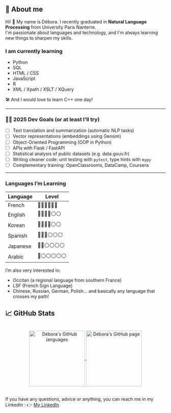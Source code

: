 ## 🤔 About me
Hi! 👋 My name is Débora. I recently graduated in **Natural Language Processing** from University Paris Nanterre.  
I'm passionate about languages and technology, and I'm always learning new things to sharpen my skills.


### I am currently learning
* Python
* SQL
* HTML / CSS
* JavaScript
* R
* XML / Xpath / XSLT / XQuery

🛠️ And I would love to learn C++ one day!

---

### 👩‍💻 2025 Dev Goals (or at least I'll try)
- [ ] Text translation and summarization (automatic NLP tasks)
- [ ] Vector representations (embeddings using Gensim)
- [ ] Object-Oriented Programming (OOP in Python)
- [ ] APIs with Flask / FastAPI
- [ ] Statistical analysis of public datasets (e.g. data.gouv.fr)
- [ ] Writing cleaner code: unit testing with `pytest`, type hints with `mypy`
- [ ] Complementary training: OpenClassrooms, DataCamp, Coursera

---

### Languages I’m Learning

| Language  | Level                 |
|-----------|-----------------|
| French    | 🔵🔵🔵🔵🔵🔵       |
| English   | 🔵🔵🔵🔵⚪⚪       |
| Korean    | 🔵🔵🔵🔵⚪⚪       |
| Spanish   | 🔵🔵🔵⚪⚪⚪       |
| Japanese  | 🔵🔵⚪⚪⚪⚪       |
| Arabic    | 🔵⚪⚪⚪⚪⚪       |

I’m also very interested in:
* Occitan (a regional language from southern France)
* LSF (French Sign Language)
* Chinese, Russian, German, Polish… and basically any language that crosses my path!


## 📈 GitHub Stats
</br>
<div align="center"> 
   <a href="https://github.com/deboraptor" >
     <img align="center" src="https://github-readme-stats.vercel.app/api/top-langs/?username=deboraptor&hide=html&langs_count=4&theme=radical"" alt="Débora's GitHub languages" height="175"/>
   </a>
   <a href="https://github.com/deboraptor">
       <img align="center" src="https://github-readme-stats.vercel.app/api/?username=deboraptor&hide=html&theme=radical&show_icons=true" alt="Débora's GitHub page" height="175"/>
   </a>
</div>
</br>

If you have any questions, advice or anything, you can reach me in my LinkedIn : 
👉 <a href="https://www.linkedin.com/in/debora-van-den-zande/">My LinkedIn</a>
